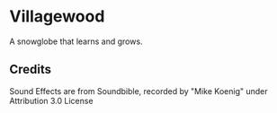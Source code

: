 # Villagewood
A snowglobe that learns and grows.

## Credits
Sound Effects are from Soundbible, recorded by "Mike Koenig" under Attribution 3.0 License